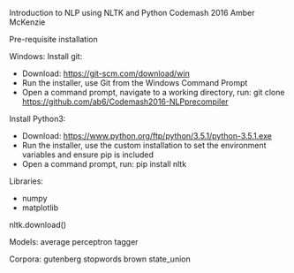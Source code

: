 Introduction to NLP using NLTK and Python
Codemash 2016
Amber McKenzie

Pre-requisite installation

Windows:
Install git:
- Download: https://git-scm.com/download/win
- Run the installer, use Git from the Windows Command Prompt
- Open a command prompt, navigate to a working directory, run: git clone https://github.com/ab6/Codemash2016-NLPprecompiler


Install Python3:
- Download: https://www.python.org/ftp/python/3.5.1/python-3.5.1.exe
- Run the installer, use the custom installation to set the environment variables and ensure pip is included
- Open a command prompt, run: pip install nltk

Libraries:
- numpy
- matplotlib

nltk.download()

Models:
average perceptron tagger

Corpora:
gutenberg
stopwords
brown
state_union
